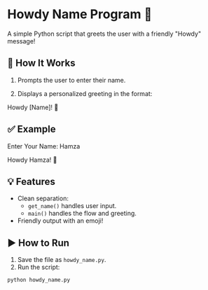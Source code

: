 # Howdy Name Program 🤠

A simple Python script that greets the user with a friendly "Howdy" message!

## 🚀 How It Works

1. Prompts the user to enter their name.
  
2. Displays a personalized greeting in the format:

Howdy [Name]! 🤠


## ✅ Example

Enter Your Name: Hamza 

Howdy Hamza! 🤠

## 💡 Features

- Clean separation: 
  - `get_name()` handles user input.
  - `main()` handles the flow and greeting.
- Friendly output with an emoji!

## ▶️ How to Run

1. Save the file as `howdy_name.py`.
2. Run the script:

```bash
python howdy_name.py
